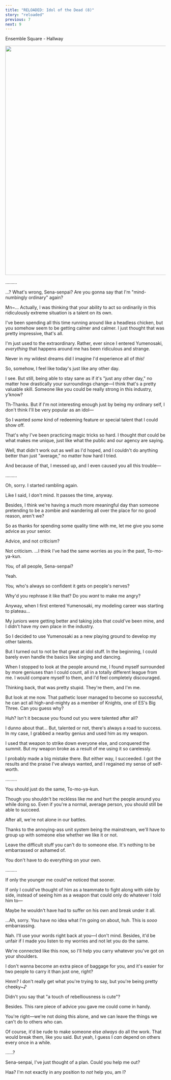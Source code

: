 ```yaml
---
title: "RELOADED: Idol of the Dead (8)"
story: "reloaded"
previous: 7
next: 9
---
```


<Season s="Summer"/>

<Location>Ensemble Square - Hallway</Location>

<Image src="/img/tl/reloaded/8/1.jpg" layout="responsive" width="1560" height="720" quality="100" />

<Bubble character="Izumi">

.........

</Bubble>

<Bubble character="Tomoya">

...? What's wrong, Sena-senpai? Are you gonna say that I'm "mind-numbingly ordinary" again?

</Bubble>

<Bubble character="Izumi">

Mn\~... Actually, I was thinking that your ability to act so ordinarily in this ridiculously extreme situation is a talent on its own.

I've been spending all this time running around like a headless chicken, but you somehow seem to be getting calmer and calmer. I just thought that was pretty impressive, that's all.

</Bubble>

<Bubble character="Tomoya">

I'm just used to the extraordinary. Rather, ever since I entered Yumenosaki, _everything_ that happens around me has been ridiculous and strange.

Never in my wildest dreams did I imagine I'd experience all of _this!_

So, somehow, I feel like today's just like any other day.

</Bubble>

<Bubble character="Izumi">

I see. But still, being able to stay sane as if it's "just any other day," no matter how drastically your surroundings change—I think that's a pretty valuable skill. Someone like you could be really strong in this industry, y'know?

</Bubble>

<Bubble character="Tomoya">

Th-Thanks. But if I'm not interesting enough just by being my ordinary self, I don't think I'll be very popular as an idol—

So I wanted _some_ kind of redeeming feature or special talent that I could show off.

That's why I've been practicing magic tricks so hard. I thought _that_ could be what makes me unique, just like what the public and our agency are saying.

Well, that didn't work out as well as I'd hoped, and I couldn't do anything better than just "average," no matter how hard I tried.

And because of that, I messed up, and I even caused you all this trouble—

</Bubble>

<Bubble character="Izumi">

.........

</Bubble>

<Bubble character="Tomoya">

Oh, sorry. I started rambling again.

</Bubble>

<Bubble character="Izumi">

Like I said, I don't mind. It passes the time, anyway.

Besides, I think we're having a much more meaningful day than someone pretending to be a zombie and wandering all over the place for no good reason, aren't we?

So as thanks for spending some quality time with me, let me give you some advice as your senior.

</Bubble>

<Bubble character="Tomoya">

Advice, and not criticism?

</Bubble>

<Bubble character="Izumi">

Not criticism. ...I think I've had the same worries as you in the past, To-mo-ya-kun.

</Bubble>

<Bubble character="Tomoya">

_You,_ of all people, Sena-senpai?

</Bubble>

<Bubble character="Izumi">

Yeah.

</Bubble>

<Bubble character="Tomoya">

_You,_ who's always so confident it gets on people's nerves?

</Bubble>

<Bubble character="Izumi">

Why'd you rephrase it like that? Do you _want_ to make me angry?

Anyway, when I first entered Yumenosaki, my modeling career was starting to plateau...

My juniors were getting better and taking jobs that could've been mine, and I didn't have my own place in the industry.

So I decided to use Yumenosaki as a new playing ground to develop my other talents.

But I turned out to not be that great at idol stuff. In the beginning, I could barely even handle the basics like singing and dancing.

When I stopped to look at the people around me, I found myself surrounded by more geniuses than I could count, all in a totally different league from me. I would compare myself to them, and I'd feel completely discouraged.

Thinking back, that was pretty stupid. They're them, and I'm me.

But look at me now. That pathetic loser managed to become so successful, he can act all high-and-mighty as a member of Knights, one of ES's Big Three. Can you guess why?

</Bubble>

<Bubble character="Tomoya">

Huh? Isn't it because you found out you were talented after all?

</Bubble>

<Bubble character="Izumi">

I dunno about that... But, talented or not, there's always a road to success. In my case, I grabbed a nearby genius and used him as my weapon.

I used that weapon to strike down everyone else, and conquered the summit. But my weapon broke as a result of me using it so carelessly.

I probably made a big mistake there. But either way, I succeeded. I got the results and the praise I've always wanted, and I regained my sense of self-worth.

</Bubble>

<Bubble character="Tomoya">

.........

</Bubble>

<Bubble character="Izumi">

You should just do the same, To-mo-ya-kun.

Though you shouldn't be reckless like me and hurt the people around you while doing so. Even if you're a normal, average person, you should still be able to succeed.

After all, we're not alone in our battles.

Thanks to the annoying-ass unit system being the mainstream, we'll have to group up with someone else whether we like it or not.

Leave the difficult stuff you can't do to someone else. It's nothing to be embarrassed or ashamed of.

You don't have to do everything on your own.

</Bubble>

<Bubble character="Tomoya">

.........

</Bubble>

<Bubble character="Izumi">

If only the younger me could've noticed that sooner.

If only I could've thought of him as a teammate to fight along with side by side, instead of seeing him as a weapon that could only do whatever I told him to—

Maybe he wouldn't have had to suffer on his own and break under it all.

...Ah, sorry. You have no idea what I'm going on about, huh. This is _sooo_ embarrassing.

</Bubble>

<Bubble character="Tomoya">

Nah. I'll use your words right back at you—I don't mind. Besides, it'd be unfair if I made you listen to my worries and not let you do the same.

We're connected like this now, so I'll help you carry whatever you've got on your shoulders.

I don't wanna become an extra piece of baggage for you, and it's easier for two people to carry it than just one, right?

</Bubble>

<Bubble character="Izumi">

Hmm? I don't really get what you're trying to say, but you're being pretty cheeky\~♪

</Bubble>

<Bubble character="Tomoya">

Didn't you say that "a touch of rebelliousness is cute"?

Besides. This rare piece of advice you gave me could come in handy.

You're right—we're not doing this alone, and we can leave the things we can't do to others who can.

Of course, it'd be rude to make someone else _always_ do all the work. That would break them, like you said. But yeah, I guess I _can_ depend on others every once in a while.

</Bubble>

<Bubble character="Izumi">

......?

</Bubble>

<Bubble character="Tomoya">

Sena-senpai, I've just thought of a plan. Could you help me out?

</Bubble>

<Bubble character="Izumi">

Haa? I'm not exactly in any position to _not_ help you, am I?

</Bubble>
